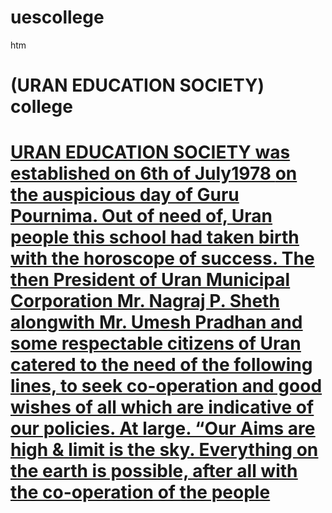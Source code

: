 # uescollege
htm<DOCTYPEl>
<html>
<head>
<title>UES college</title>
</head>
<body>
<h1>(URAN EDUCATION SOCIETY)
college<H1>
<p><u> URAN EDUCATION SOCIETY was established on 6th of July1978 <?u> on the auspicious day of Guru Pournima. Out of need of, Uran people <U> this school had taken birth with the horoscope of success. The then President of Uran Municipal Corporation Mr. Nagraj P. Sheth alongwith Mr. Umesh Pradhan and some respectable citizens of Uran catered to the need of the following lines, to seek co-operation and good wishes of all which are indicative of our policies. At large.
“Our Aims are high & limit is the sky. Everything on the earth is possible, after all with the co-operation of the people</u>
<br>
</body?
</html> 
